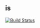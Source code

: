 ## is

[![Build Status](https://travis-ci.org/cristaloleg/is.svg?branch=master)](https://travis-ci.org/cristaloleg/is)